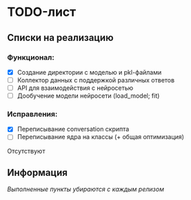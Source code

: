 # TODO-лист

## Списки на реализацию

### Функционал:

- [x] Создание директории c моделью и pkl-файлами
- [ ] Коллектор данных с поддержкой различных ответов
- [ ] API для взаимодействия с нейросетью
- [ ] Дообучение модели нейросети (load_model; fit)

### Исправления:

- [x] Переписывание conversation скрипта
- [ ] Переписывание ядра на классы (+ общая оптимизация)

Отсутствуют

## Информация

_Выполненные пункты убираются с каждым релизом_
